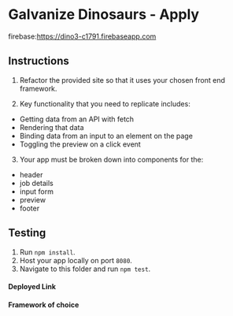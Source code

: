 # Galvanize Dinosaurs - Apply

firebase:https://dino3-c1791.firebaseapp.com

## Instructions

1. Refactor the provided site so that it uses your chosen front end framework.

2. Key functionality that you need to replicate includes:

* Getting data from an API with fetch
* Rendering that data
* Binding data from an input to an element on the page
* Toggling the preview on a click event

3. Your app must be broken down into components for the:

* header
* job details
* input form
* preview
* footer

## Testing

1. Run `npm install`.
2. Host your app locally on port `8080`.
3. Navigate to this folder and run `npm test`.

#### Deployed Link

#### Framework of choice
